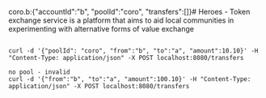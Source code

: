 coro.b:{"accountId":"b", "poolId":"coro", "transfers":[]}# Heroes - Token exchange service is a platform that aims to aid local communities in experimenting with alternative forms of value exchange

```

curl -d '{"poolId": "coro", "from":"b", "to":"a", "amount":10.10}' -H "Content-Type: application/json" -X POST localhost:8080/transfers

no pool - invalid
curl -d '{"from":"b", "to":"a", "amount":100.10}' -H "Content-Type: application/json" -X POST localhost:8080/transfers

```